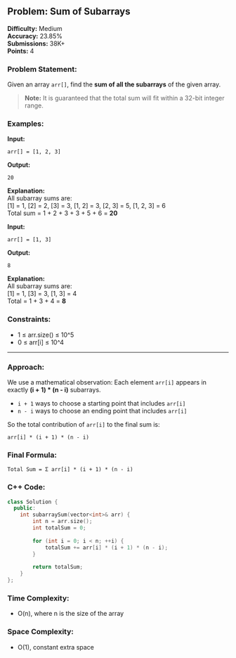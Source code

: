 ## Problem: Sum of Subarrays

**Difficulty:** Medium  
**Accuracy:** 23.85%  
**Submissions:** 38K+  
**Points:** 4

### Problem Statement:
Given an array `arr[]`, find the **sum of all the subarrays** of the given array.

> **Note:** It is guaranteed that the total sum will fit within a 32-bit integer range.

### Examples:

**Input:**
``` 
arr[] = [1, 2, 3] 
```
**Output:**
```
20
```
**Explanation:**  
All subarray sums are:  
[1] = 1, [2] = 2, [3] = 3, [1, 2] = 3, [2, 3] = 5, [1, 2, 3] = 6  
Total sum = 1 + 2 + 3 + 3 + 5 + 6 = **20**

**Input:**
```
arr[] = [1, 3]
```
**Output:**
```
8
```
**Explanation:**  
All subarray sums are:  
[1] = 1, [3] = 3, [1, 3] = 4  
Total = 1 + 3 + 4 = **8**

### Constraints:
- 1 ≤ arr.size() ≤ 10^5  
- 0 ≤ arr[i] ≤ 10^4

---

### Approach:
We use a mathematical observation:
Each element `arr[i]` appears in exactly **(i + 1) * (n - i)** subarrays.

- `i + 1` ways to choose a starting point that includes `arr[i]`
- `n - i` ways to choose an ending point that includes `arr[i]`

So the total contribution of `arr[i]` to the final sum is:
```
arr[i] * (i + 1) * (n - i)
```

### Final Formula:
```
Total Sum = Σ arr[i] * (i + 1) * (n - i)
```

### C++ Code:
```cpp
class Solution {
  public:
    int subarraySum(vector<int>& arr) {
        int n = arr.size();
        int totalSum = 0;
        
        for (int i = 0; i < n; ++i) {
            totalSum += arr[i] * (i + 1) * (n - i);
        }
        
        return totalSum;
    }
};
```

### Time Complexity:
- O(n), where n is the size of the array

### Space Complexity:
- O(1), constant extra space
